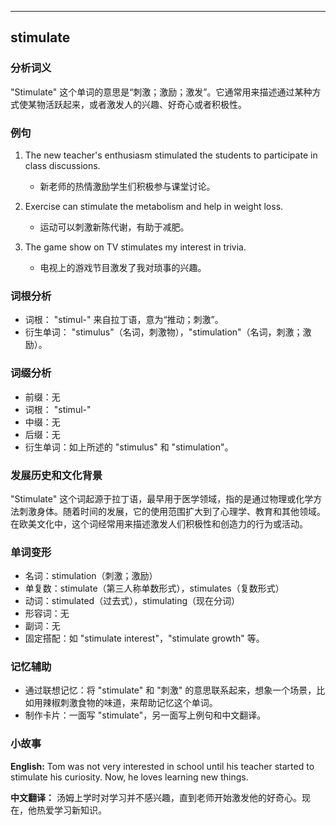 
---------------
## stimulate
### 分析词义
"Stimulate" 这个单词的意思是“刺激；激励；激发”。它通常用来描述通过某种方式使某物活跃起来，或者激发人的兴趣、好奇心或者积极性。

### 例句
1. The new teacher's enthusiasm stimulated the students to participate in class discussions.
   - 新老师的热情激励学生们积极参与课堂讨论。

2. Exercise can stimulate the metabolism and help in weight loss.
   - 运动可以刺激新陈代谢，有助于减肥。

3. The game show on TV stimulates my interest in trivia.
   - 电视上的游戏节目激发了我对琐事的兴趣。

### 词根分析
- 词根： "stimul-" 来自拉丁语，意为“推动；刺激”。
- 衍生单词： "stimulus"（名词，刺激物），"stimulation"（名词，刺激；激励）。

### 词缀分析
- 前缀：无
- 词根： "stimul-"
- 中缀：无
- 后缀：无
- 衍生单词：如上所述的 "stimulus" 和 "stimulation"。

### 发展历史和文化背景
"Stimulate" 这个词起源于拉丁语，最早用于医学领域，指的是通过物理或化学方法刺激身体。随着时间的发展，它的使用范围扩大到了心理学、教育和其他领域。在欧美文化中，这个词经常用来描述激发人们积极性和创造力的行为或活动。

### 单词变形
- 名词：stimulation（刺激；激励）
- 单复数：stimulate（第三人称单数形式），stimulates（复数形式）
- 动词：stimulated（过去式），stimulating（现在分词）
- 形容词：无
- 副词：无
- 固定搭配：如 "stimulate interest"，"stimulate growth" 等。

### 记忆辅助
- 通过联想记忆：将 "stimulate" 和 "刺激" 的意思联系起来，想象一个场景，比如用辣椒刺激食物的味道，来帮助记忆这个单词。
- 制作卡片：一面写 "stimulate"，另一面写上例句和中文翻译。

### 小故事
**English:**
Tom was not very interested in school until his teacher started to stimulate his curiosity. Now, he loves learning new things.

**中文翻译：**
汤姆上学时对学习并不感兴趣，直到老师开始激发他的好奇心。现在，他热爱学习新知识。

